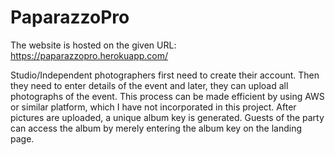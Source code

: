 # PaparazzoPro

The website is hosted on the given URL:
https://paparazzopro.herokuapp.com/

Studio/Independent photographers first need to create their account. Then they need to enter details of the event and later, they can upload all photographs of the event. This process can be made efficient by using AWS or similar platform, which I have not incorporated in this project. After pictures are uploaded, a unique album key is generated. Guests of the party can access the album by merely entering the album key on the landing page.
